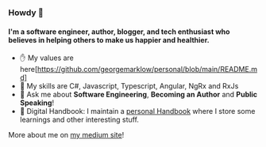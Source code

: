 ### Howdy 👋

#### I'm a software engineer, author, blogger, and tech enthusiast who believes in helping others to make us happier and healthier.

- ✋ My values are here[https://github.com/georgemarklow/personal/blob/main/README.md]
- 🌱 My skills are C#, Javascript, Typescript, Angular, NgRx and RxJs
- 💬 Ask me about **Software Engineering**, **Becoming an Author** and **Public Speaking**! 
- :memo: Digital Handbook: I maintain a [personal Handbook](https://github.com/georgemarklow/personal/) where I store some learnings and other interesting stuff. 

More about me on [my medium site](https://marklowg.medium.com/)!
